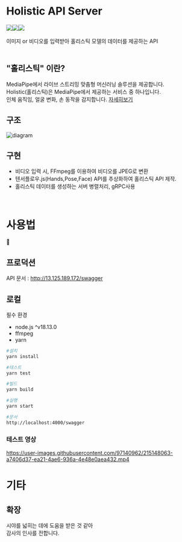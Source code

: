 # Holistic API Server

<div style="display:flex;width:100%;">
<img src="https://img.shields.io/badge/node-white?style=flat&logo=Node.js&logoColor=#339933"/>
<img src="https://img.shields.io/badge/tfjs-white?style=flat&logo=TensorFlow&logoColor=#FF6F00"/>
<img src="https://img.shields.io/badge/gRPC-white?style=flat">
</div>

<br/>
이미지 or 비디오를 입력받아 홀리스틱 모델의 데이터를 제공하는 API

<br/>
<br/>

## "홀리스틱" 이란?

MediaPipe에서 라이브 스트리밍 맞춤형 머신러닝 솔루션을 제공합니다.  
Holistic(홀리스틱)은 MediaPipe에서 제공하는 서비스 중 하나입니다.  
인체 움직임, 얼굴 변화, 손 동작을 감지합니다. [자세히보기](https://google.github.io/mediapipe/solutions/holistic.html)

## 구조

![diagram](https://user-images.githubusercontent.com/97140962/215270620-aae3ba8d-61d6-4b11-aeb8-3a9a43c041b3.png)

## 구현

-   비디오 입력 시, FFmpeg를 이용하여 비디오를 JPEG로 변환
-   텐서플로우.js(Hands,Pose,Face) API를 추상화하여 홀리스틱 API 제작.
-   홀리스틱 데이터를 생성하는 서버 병렬처리, gRPC사용

<br/>

# 사용법

🙏

## 프로덕션

API 문서 : http://13.125.189.172/swagger

## 로컬

필수 환경

-   node.js ^v18.13.0
-   ffmpeg
-   yarn

```bash
#설치
yarn install

#테스트
yarn test

#빌드
yarn build

#실행
yarn start

#문서
http://localhost:4000/swagger
```

### 테스트 영상

https://user-images.githubusercontent.com/97140962/215148063-a7406d37-ea21-4ae6-936a-4e48e0aea432.mp4

# 기타

## 확장

시야를 넓히는 데에 도움을 받은 것 같아  
감사의 인사를 전합니다.
